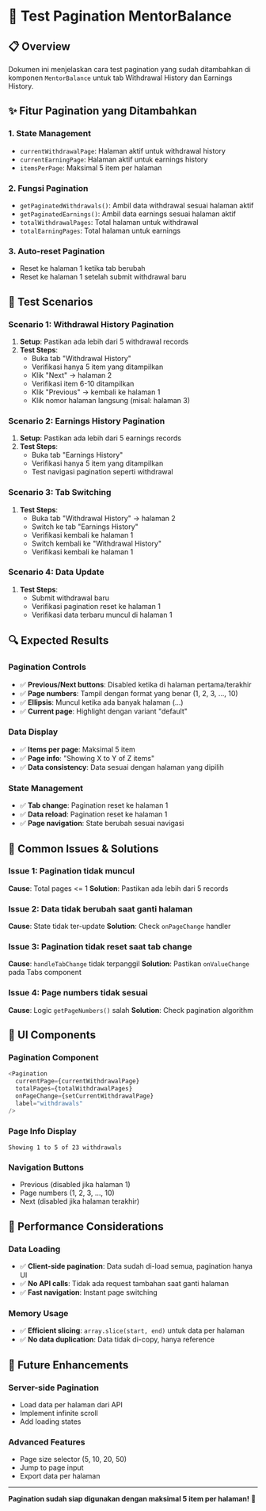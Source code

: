 # 🧪 Test Pagination MentorBalance

## 📋 Overview
Dokumen ini menjelaskan cara test pagination yang sudah ditambahkan di komponen `MentorBalance` untuk tab Withdrawal History dan Earnings History.

## ✨ Fitur Pagination yang Ditambahkan

### 1. **State Management**
- `currentWithdrawalPage`: Halaman aktif untuk withdrawal history
- `currentEarningPage`: Halaman aktif untuk earnings history
- `itemsPerPage`: Maksimal 5 item per halaman

### 2. **Fungsi Pagination**
- `getPaginatedWithdrawals()`: Ambil data withdrawal sesuai halaman aktif
- `getPaginatedEarnings()`: Ambil data earnings sesuai halaman aktif
- `totalWithdrawalPages`: Total halaman untuk withdrawal
- `totalEarningPages`: Total halaman untuk earnings

### 3. **Auto-reset Pagination**
- Reset ke halaman 1 ketika tab berubah
- Reset ke halaman 1 setelah submit withdrawal baru

## 🎯 Test Scenarios

### **Scenario 1: Withdrawal History Pagination**
1. **Setup**: Pastikan ada lebih dari 5 withdrawal records
2. **Test Steps**:
   - Buka tab "Withdrawal History"
   - Verifikasi hanya 5 item yang ditampilkan
   - Klik "Next" → halaman 2
   - Verifikasi item 6-10 ditampilkan
   - Klik "Previous" → kembali ke halaman 1
   - Klik nomor halaman langsung (misal: halaman 3)

### **Scenario 2: Earnings History Pagination**
1. **Setup**: Pastikan ada lebih dari 5 earnings records
2. **Test Steps**:
   - Buka tab "Earnings History"
   - Verifikasi hanya 5 item yang ditampilkan
   - Test navigasi pagination seperti withdrawal

### **Scenario 3: Tab Switching**
1. **Test Steps**:
   - Buka tab "Withdrawal History" → halaman 2
   - Switch ke tab "Earnings History"
   - Verifikasi kembali ke halaman 1
   - Switch kembali ke "Withdrawal History"
   - Verifikasi kembali ke halaman 1

### **Scenario 4: Data Update**
1. **Test Steps**:
   - Submit withdrawal baru
   - Verifikasi pagination reset ke halaman 1
   - Verifikasi data terbaru muncul di halaman 1

## 🔍 Expected Results

### **Pagination Controls**
- ✅ **Previous/Next buttons**: Disabled ketika di halaman pertama/terakhir
- ✅ **Page numbers**: Tampil dengan format yang benar (1, 2, 3, ..., 10)
- ✅ **Ellipsis**: Muncul ketika ada banyak halaman (...)
- ✅ **Current page**: Highlight dengan variant "default"

### **Data Display**
- ✅ **Items per page**: Maksimal 5 item
- ✅ **Page info**: "Showing X to Y of Z items"
- ✅ **Data consistency**: Data sesuai dengan halaman yang dipilih

### **State Management**
- ✅ **Tab change**: Pagination reset ke halaman 1
- ✅ **Data reload**: Pagination reset ke halaman 1
- ✅ **Page navigation**: State berubah sesuai navigasi

## 🐛 Common Issues & Solutions

### **Issue 1: Pagination tidak muncul**
**Cause**: Total pages <= 1
**Solution**: Pastikan ada lebih dari 5 records

### **Issue 2: Data tidak berubah saat ganti halaman**
**Cause**: State tidak ter-update
**Solution**: Check `onPageChange` handler

### **Issue 3: Pagination tidak reset saat tab change**
**Cause**: `handleTabChange` tidak terpanggil
**Solution**: Pastikan `onValueChange` pada Tabs component

### **Issue 4: Page numbers tidak sesuai**
**Cause**: Logic `getPageNumbers()` salah
**Solution**: Check pagination algorithm

## 📱 UI Components

### **Pagination Component**
```typescript
<Pagination
  currentPage={currentWithdrawalPage}
  totalPages={totalWithdrawalPages}
  onPageChange={setCurrentWithdrawalPage}
  label="withdrawals"
/>
```

### **Page Info Display**
```
Showing 1 to 5 of 23 withdrawals
```

### **Navigation Buttons**
- Previous (disabled jika halaman 1)
- Page numbers (1, 2, 3, ..., 10)
- Next (disabled jika halaman terakhir)

## 🚀 Performance Considerations

### **Data Loading**
- ✅ **Client-side pagination**: Data sudah di-load semua, pagination hanya UI
- ✅ **No API calls**: Tidak ada request tambahan saat ganti halaman
- ✅ **Fast navigation**: Instant page switching

### **Memory Usage**
- ✅ **Efficient slicing**: `array.slice(start, end)` untuk data per halaman
- ✅ **No data duplication**: Data tidak di-copy, hanya reference

## 🔄 Future Enhancements

### **Server-side Pagination**
- Load data per halaman dari API
- Implement infinite scroll
- Add loading states

### **Advanced Features**
- Page size selector (5, 10, 20, 50)
- Jump to page input
- Export data per halaman

---

**Pagination sudah siap digunakan dengan maksimal 5 item per halaman!** 🎉
